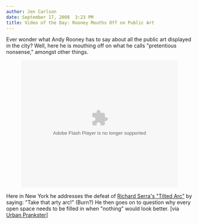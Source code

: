 ```yaml
---
author: Jen Carlson
date: September 17, 2008  3:23 PM
title: Video of the Day: Rooney Mouths Off on Public Art
---
```


<p>Ever wonder what Andy Rooney has to say about all the public art displayed in the city? Well, here he is mouthing off on what he calls &quot;pretentious nonsense,&quot; amongst other things.</p>

<center><object width="425" height="344"><param name="movie" value="http://www.youtube.com/v/BDlLh0jcJVY&amp;hl=en&amp;fs=1"><param name="allowFullScreen" value="true"><embed src="https://web.archive.org/web/20111117113944oe_/http://www.youtube.com/v/BDlLh0jcJVY&amp;hl=en&amp;fs=1" type="application/x-shockwave-flash" allowfullscreen="true" width="425" height="344"></object></center>

<p>Here in New York he addresses the defeat of <a href="https://web.archive.org/web/20111117113944/http://gothamist.com/2007/08/12/serra_in_greenp.php">Richard Serra&apos;s &quot;Tilted Arc&quot;</a> by saying: &quot;Take that arty arc!&quot; (Burn?) He then goes on to question why every open space needs to be filled in when &quot;nothing&quot; would look better. [via <a href="https://web.archive.org/web/20111117113944/http://urbanprankster.com/2008/09/andy-rooney-on-public-sculptures/">Urban Prankster</a>]</p>